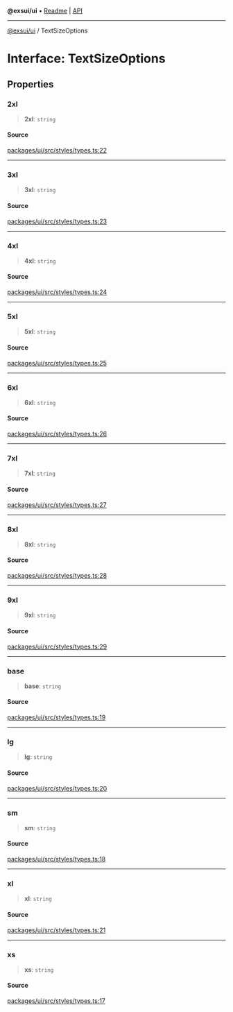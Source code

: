 **@exsui/ui** • [Readme](../README.md) \| [API](../globals.md)

***

[@exsui/ui](../README.md) / TextSizeOptions

# Interface: TextSizeOptions

## Properties

### 2xl

> **2xl**: `string`

#### Source

[packages/ui/src/styles/types.ts:22](https://github.com/dirheimerb/exsui/blob/c97dab6/packages/ui/src/styles/types.ts#L22)

***

### 3xl

> **3xl**: `string`

#### Source

[packages/ui/src/styles/types.ts:23](https://github.com/dirheimerb/exsui/blob/c97dab6/packages/ui/src/styles/types.ts#L23)

***

### 4xl

> **4xl**: `string`

#### Source

[packages/ui/src/styles/types.ts:24](https://github.com/dirheimerb/exsui/blob/c97dab6/packages/ui/src/styles/types.ts#L24)

***

### 5xl

> **5xl**: `string`

#### Source

[packages/ui/src/styles/types.ts:25](https://github.com/dirheimerb/exsui/blob/c97dab6/packages/ui/src/styles/types.ts#L25)

***

### 6xl

> **6xl**: `string`

#### Source

[packages/ui/src/styles/types.ts:26](https://github.com/dirheimerb/exsui/blob/c97dab6/packages/ui/src/styles/types.ts#L26)

***

### 7xl

> **7xl**: `string`

#### Source

[packages/ui/src/styles/types.ts:27](https://github.com/dirheimerb/exsui/blob/c97dab6/packages/ui/src/styles/types.ts#L27)

***

### 8xl

> **8xl**: `string`

#### Source

[packages/ui/src/styles/types.ts:28](https://github.com/dirheimerb/exsui/blob/c97dab6/packages/ui/src/styles/types.ts#L28)

***

### 9xl

> **9xl**: `string`

#### Source

[packages/ui/src/styles/types.ts:29](https://github.com/dirheimerb/exsui/blob/c97dab6/packages/ui/src/styles/types.ts#L29)

***

### base

> **base**: `string`

#### Source

[packages/ui/src/styles/types.ts:19](https://github.com/dirheimerb/exsui/blob/c97dab6/packages/ui/src/styles/types.ts#L19)

***

### lg

> **lg**: `string`

#### Source

[packages/ui/src/styles/types.ts:20](https://github.com/dirheimerb/exsui/blob/c97dab6/packages/ui/src/styles/types.ts#L20)

***

### sm

> **sm**: `string`

#### Source

[packages/ui/src/styles/types.ts:18](https://github.com/dirheimerb/exsui/blob/c97dab6/packages/ui/src/styles/types.ts#L18)

***

### xl

> **xl**: `string`

#### Source

[packages/ui/src/styles/types.ts:21](https://github.com/dirheimerb/exsui/blob/c97dab6/packages/ui/src/styles/types.ts#L21)

***

### xs

> **xs**: `string`

#### Source

[packages/ui/src/styles/types.ts:17](https://github.com/dirheimerb/exsui/blob/c97dab6/packages/ui/src/styles/types.ts#L17)
